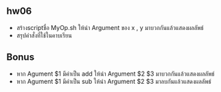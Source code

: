## hw06
- สร้างscriptชื่อ MyOp.sh ให้นำ Argument ของ x , y มาบวกกันแล้วแสดงผลลัพธ์
- สรุปคำสั่งที่ใช้ในคาบเรียน
## Bonus
- หาก Agument $1 มีค่าเป็น add ให้นำ Argument $2 $3 มาบวกกันแล้วแสดงผลลัพธ์ 
- หาก Agument $1 มีค่าเป็น sub ให้นำ Argument $2 $3 มาลบกันแล้วแสดงผลลัพธ์
